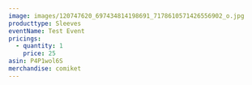 ```yaml
---
image: images/120747620_697434814198691_7178610571426556902_o.jpg
producttype: Sleeves
eventName: Test Event
pricings:
  - quantity: 1
    price: 25
asin: P4P1wol6S
merchandise: comiket
---
```

